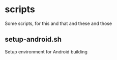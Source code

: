 # scripts
Some scripts, for this and that and these and those

## setup-android.sh
Setup environment for Android building
